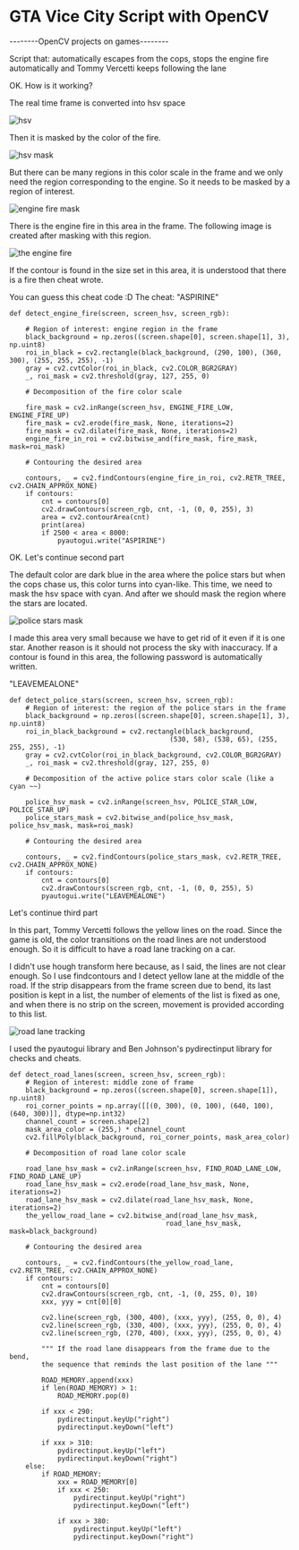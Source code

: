 # GTA Vice City Script with OpenCV
  --------OpenCV projects on games--------

Script that: automatically escapes from the cops, stops the engine fire automatically and Tommy Vercetti  keeps following the lane 

OK. How is it working?

The real time frame is converted into hsv space

![hsv](https://user-images.githubusercontent.com/67822910/88494606-811bb000-cfbf-11ea-9f6e-771a5c737ff9.PNG)

Then it is masked by the color of the fire.

![hsv mask](https://user-images.githubusercontent.com/67822910/88494696-d0fa7700-cfbf-11ea-8766-e1e152fd2a50.PNG)

But there can be many regions in this color scale in the frame and we only need the region corresponding to the engine.
So it needs to be masked by a region of interest.

![engine fire mask](https://user-images.githubusercontent.com/67822910/88494259-eff80980-cfbd-11ea-8d22-19a682b53e76.PNG)
        
 There is the engine fire in this area in the frame. The following image is created after masking with this region. 
 
 ![the engine fire](https://user-images.githubusercontent.com/67822910/88494906-c55b8000-cfc0-11ea-9d06-5e16d69fb4b3.PNG)
 
 If the contour is found in the size set in this area, it is understood that there is a fire then cheat wrote.
 
 You can guess this cheat code :D
 The cheat: "ASPIRINE" 
 
    def detect_engine_fire(screen, screen_hsv, screen_rgb):
 
        # Region of interest: engine region in the frame
        black_background = np.zeros((screen.shape[0], screen.shape[1], 3), np.uint8)
        roi_in_black = cv2.rectangle(black_background, (290, 100), (360, 300), (255, 255, 255), -1)
        gray = cv2.cvtColor(roi_in_black, cv2.COLOR_BGR2GRAY)
        _, roi_mask = cv2.threshold(gray, 127, 255, 0)

        # Decomposition of the fire color scale

        fire_mask = cv2.inRange(screen_hsv, ENGINE_FIRE_LOW, ENGINE_FIRE_UP)
        fire_mask = cv2.erode(fire_mask, None, iterations=2)
        fire_mask = cv2.dilate(fire_mask, None, iterations=2)
        engine_fire_in_roi = cv2.bitwise_and(fire_mask, fire_mask, mask=roi_mask)

        # Contouring the desired area

        contours, _ = cv2.findContours(engine_fire_in_roi, cv2.RETR_TREE, cv2.CHAIN_APPROX_NONE)
        if contours:
            cnt = contours[0]
            cv2.drawContours(screen_rgb, cnt, -1, (0, 0, 255), 3)
            area = cv2.contourArea(cnt)
            print(area)
            if 2500 < area < 8000:
                pyautogui.write("ASPIRINE")
            
 OK. Let's continue second part
 
 The default color are  dark blue in the area where the police stars but when the cops chase us, this color turns into cyan-like.
 This time, we need to mask the hsv space with cyan. And after we should mask the region where the stars are located.
 
![police stars mask](https://user-images.githubusercontent.com/67822910/88495540-e1f8b780-cfc2-11ea-82d5-442604b5efe8.PNG)

I made this area very small because we have to get rid of it even if it is one star. Another reason is it should not process the sky with inaccuracy.
If a contour is found in this area, the following password is automatically written.

"LEAVEMEALONE"

    def detect_police_stars(screen, screen_hsv, screen_rgb):
        # Region of interest: the region of the police stars in the frame
        black_background = np.zeros((screen.shape[0], screen.shape[1], 3), np.uint8)
        roi_in_black_background = cv2.rectangle(black_background,
                                            (530, 58), (538, 65), (255, 255, 255), -1)
        gray = cv2.cvtColor(roi_in_black_background, cv2.COLOR_BGR2GRAY)
        _, roi_mask = cv2.threshold(gray, 127, 255, 0)

        # Decomposition of the active police stars color scale (like a cyan ~~)

        police_hsv_mask = cv2.inRange(screen_hsv, POLICE_STAR_LOW, POLICE_STAR_UP)
        police_stars_mask = cv2.bitwise_and(police_hsv_mask, police_hsv_mask, mask=roi_mask)

        # Contouring the desired area

        contours, _ = cv2.findContours(police_stars_mask, cv2.RETR_TREE, cv2.CHAIN_APPROX_NONE)
        if contours:
            cnt = contours[0]
            cv2.drawContours(screen_rgb, cnt, -1, (0, 0, 255), 5)
            pyautogui.write("LEAVEMEALONE")

Let's continue third part

In this part, Tommy Vercetti follows the yellow lines on the road. Since the game is old, the color transitions on the road lines are not understood enough. So it is difficult to have a road lane tracking on a car. 

I didn't use hough transform here because, as I said, the lines are not clear enough. So I use findcontours and I detect yellow lane at the middle of the road. If the strip disappears from the frame screen due to bend, its last position is kept in a list, the number of elements of the list is fixed as one, and when there is no strip on the screen, movement is provided according to this list.

![road lane tracking](https://user-images.githubusercontent.com/67822910/88496074-a2cb6600-cfc4-11ea-8e25-6505db6d05a3.PNG)
 
 I used the pyautogui library and Ben Johnson's pydirectinput library for checks and cheats.
 
    def detect_road_lanes(screen, screen_hsv, screen_rgb):
        # Region of interest: middle zone of frame
        black_background = np.zeros((screen.shape[0], screen.shape[1]), np.uint8)
        roi_corner_points = np.array([[(0, 300), (0, 100), (640, 100), (640, 300)]], dtype=np.int32)
        channel_count = screen.shape[2]
        mask_area_color = (255,) * channel_count
        cv2.fillPoly(black_background, roi_corner_points, mask_area_color)

        # Decomposition of road lane color scale

        road_lane_hsv_mask = cv2.inRange(screen_hsv, FIND_ROAD_LANE_LOW, FIND_ROAD_LANE_UP)
        road_lane_hsv_mask = cv2.erode(road_lane_hsv_mask, None, iterations=2)
        road_lane_hsv_mask = cv2.dilate(road_lane_hsv_mask, None, iterations=2)
        the_yellow_road_lane = cv2.bitwise_and(road_lane_hsv_mask,
                                           road_lane_hsv_mask, mask=black_background)

        # Contouring the desired area

        contours, _ = cv2.findContours(the_yellow_road_lane, cv2.RETR_TREE, cv2.CHAIN_APPROX_NONE)
        if contours:
            cnt = contours[0]
            cv2.drawContours(screen_rgb, cnt, -1, (0, 255, 0), 10)
            xxx, yyy = cnt[0][0]

            cv2.line(screen_rgb, (300, 400), (xxx, yyy), (255, 0, 0), 4)
            cv2.line(screen_rgb, (330, 400), (xxx, yyy), (255, 0, 0), 4)
            cv2.line(screen_rgb, (270, 400), (xxx, yyy), (255, 0, 0), 4)

            """ If the road lane disappears from the frame due to the bend, 
            the sequence that reminds the last position of the lane """

            ROAD_MEMORY.append(xxx)
            if len(ROAD_MEMORY) > 1:
                ROAD_MEMORY.pop(0)

            if xxx < 290:
                pydirectinput.keyUp("right")
                pydirectinput.keyDown("left")

            if xxx > 310:
                pydirectinput.keyUp("left")
                pydirectinput.keyDown("right")
        else:
            if ROAD_MEMORY:
                xxx = ROAD_MEMORY[0]
                if xxx < 250:
                    pydirectinput.keyUp("right")
                    pydirectinput.keyDown("left")

                if xxx > 380:
                    pydirectinput.keyUp("left")
                    pydirectinput.keyDown("right")
 
 
 
